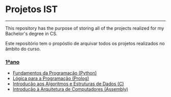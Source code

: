 # **Projetos IST**
---
This repository has the purpose of storing all of the projects realized for my Bachelor's degree in CS.

Este repositório tem o propóstio de arquivar todos os projetos realizados no âmbito do curso. 

### [1ªano](https://github.com/FranciscoTGouveia/ProjetosIST/tree/main/1%C2%BAAno)
+ [Fundamentos da Programação (Python)](https://github.com/FranciscoTGouveia/ProjetosIST/tree/main/1%C2%BAAno/Fundamentos%20da%20Programa%C3%A7%C3%A3o)
+ [Lógica para a Programação (Prolog)](https://github.com/FranciscoTGouveia/ProjetosIST/tree/main/1%C2%BAAno/L%C3%B3gica%20para%20a%20Programa%C3%A7%C3%A3o)
+ [Introdução aos Algoritmos e Estruturas de Dados (C)](https://github.com/FranciscoTGouveia/ProjetosIST/tree/main/1%C2%BAAno/Introdu%C3%A7%C3%A3o%20aos%20Algoritmos%20e%20Estruturas%20de%20Dados)
+ [Introdução à Arquitetura de Computadores (Assembly)](https://github.com/FranciscoTGouveia/ProjetosIST/tree/main/1%C2%BAAno/Introdu%C3%A7%C3%A3o%20%C3%A0%20Arquitetura%20de%20Computadores)

